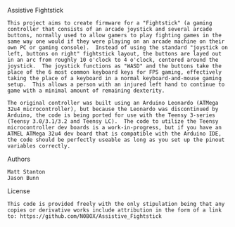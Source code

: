 Assistive Fightstick

    This project aims to create firmware for a "Fightstick" (a gaming controller that consists of an arcade joystick and several arcade buttons, normally used to allow gamers to play fighting games in the same way one would if they were playing on an arcade machine on their own PC or gaming console).  Instead of using the standard "joystick on left, buttons on right" fightstick layout, the buttons are layed out in an arc from roughly 10 o'clock to 4 o'clock, centered around the joystick.  The joystick functions as "WASD" and the buttons take the place of the 6 most common keyboard keys for FPS gaming, effectively taking the place of a keyboard in a normal keyboard-and-mouse gaming setup.  This allows a person with an injured left hand to continue to game with a minimal amount of remaining dexterity.

    The original controller was built using an Arduino Leonardo (ATMega 32u4 microcontroller), but because the Leonardo was discontinued by Arduino, the code is being ported for use with the Teensy 3-series (Teensy 3.0/3.1/3.2 and Teensy LC).  The code to utilize the Teensy microcontroller dev boards is a work-in-progress, but if you have an ATMEL ATMega 32u4 dev board that is compatible with the Arduino IDE, the code should be perfectly useable as long as you set up the pinout variables correctly.

Authors

    Matt Stanton
    Jason Bunn

License

    This code is provided freely with the only stipulation being that any copies or derivative works include attribution in the form of a link to: https://github.com/N0BOX/Assistive_Fightstick
